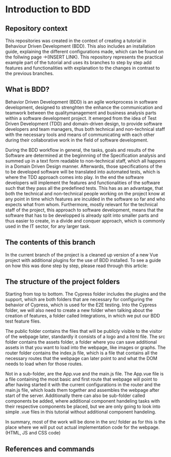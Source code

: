 # Introduction to BDD

## Repository context

This repositories was created in the context of creating a tutorial in Behaviour Driven Development (BDD). This also includes an installation guide, explaining the different configurations made, which can be found on the follwing page ->(INSERT LINK). This repository represents the practical example part of the tutorial and uses its branches to step by step add features and functionalities with explanation to the changes in contrast to the previous branches.

## What is BDD?
Behavior Driven Development (BDD) is an agile workprocess in software development, designed to strenghten the enhance the communication and teamwork between the qualitymanagement and business analysis parts within a software development project.
It emerged from the idea of Test Driven Development (TDD) and domain-driven design, to provide software developers and team managers, thus both technical and non-technical staff with the necessary tools and means of communicating with each other during their collaborative work in the field of software development.

During the BDD workflow in general, the tasks, goals and results of the Software are determined at the beginnning of the Specification analysis and summed up in a text form readable to non-technical staff, which all happens in a Domain Driven Design manner. Afterwards, those specifications of the to be developed software will be translated into automated tests, which is where the TDD approach comes into play. In the end the software developers will implement the features and functionalities of the software such that they pass all the predefined tests. This has as an advantage, that both the technical and non-technical people working on the project know at any point in time which features are inculded in the software so far and who expects what from whom. Furthermore, mostly relevant for the technical staff of the project, this approach to software development, means that the software that has to be developped is already split into smaller parts and thus easier to create, in a divide and conquer approach, which is commonly used in the IT sector, for any larger task.

## The contents of this branch
In the current branch of the project is a cleaned up version of a new Vue project with additional plugins for the use of BDD installed. To see a guide on how this was done step by step, please read through this article:

## The structure of the project folders
Starting from top to bottom. The Cypress folder includes the plugins and the support, which are both folders that are necessary for configuring the behavior of Cypress, which is used for the E2E testing. Into the Cypress folder, we will also need to create a new folder when talking about the creation of features, a folder called Integrations, in which we put our BDD test feature files.

The public folder contains the files that will be publicly visible to the visitor of the webpage later, standardly it consists of a logo and a html file.
The src folder contains the assets folder, a folder where you can save additional assets in that you want to load into the webpage, like images or graphs.
The router folder contains the index.js file, which is a file that contains all the necessary routes that the webpage can later point to and what the DOM needs to load when for those routes.

Not in a sub-folder, are the App.vue and the main.js file. The App.vue file is a file containing the most basic and first route that webpage will point to after having started it with the current configurations in the router and the main.js file, which loads them together and assembles the webpage after start of the server.
Additionally there can also be sub-folder called components be added, where additional component handeling tasks with their respective components be placed, but we are only going to look into simple .vue files in this tutorial without additional component handeling.

In summary, most of the work will be done in the src/ folder as for this is the place where we will put out actual implementation code for the webpage. (HTML, JS and CSS code)

## References and commands

